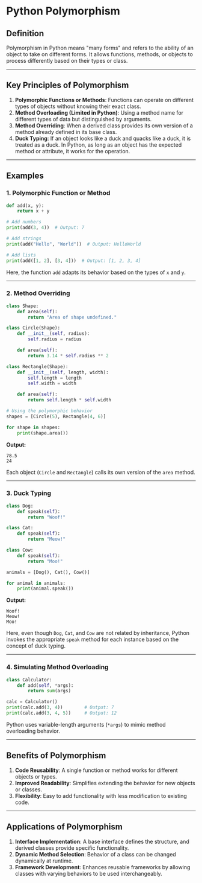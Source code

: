 # Python Polymorphism

## Definition
Polymorphism in Python means "many forms" and refers to the ability of an object to take on different forms. It allows functions, methods, or objects to process differently based on their types or class.

---

## Key Principles of Polymorphism
1. **Polymorphic Functions or Methods**: Functions can operate on different types of objects without knowing their exact class.
2. **Method Overloading (Limited in Python)**: Using a method name for different types of data but distinguished by arguments.
3. **Method Overriding**: When a derived class provides its own version of a method already defined in its base class.
4. **Duck Typing**: If an object looks like a duck and quacks like a duck, it is treated as a duck. In Python, as long as an object has the expected method or attribute, it works for the operation.

---

## Examples

### 1. Polymorphic Function or Method
```python
def add(x, y):
    return x + y

# Add numbers
print(add(3, 4))  # Output: 7

# Add strings
print(add("Hello", "World"))  # Output: HelloWorld

# Add lists
print(add([1, 2], [3, 4]))  # Output: [1, 2, 3, 4]
```
Here, the function `add` adapts its behavior based on the types of `x` and `y`.

---

### 2. Method Overriding
```python
class Shape:
    def area(self):
        return "Area of shape undefined."

class Circle(Shape):
    def __init__(self, radius):
        self.radius = radius

    def area(self):
        return 3.14 * self.radius ** 2

class Rectangle(Shape):
    def __init__(self, length, width):
        self.length = length
        self.width = width

    def area(self):
        return self.length * self.width

# Using the polymorphic behavior
shapes = [Circle(5), Rectangle(4, 6)]

for shape in shapes:
    print(shape.area())
```
**Output:**
```
78.5
24
```
Each object (`Circle` and `Rectangle`) calls its own version of the `area` method.

---

### 3. Duck Typing
```python
class Dog:
    def speak(self):
        return "Woof!"

class Cat:
    def speak(self):
        return "Meow!"

class Cow:
    def speak(self):
        return "Moo!"

animals = [Dog(), Cat(), Cow()]

for animal in animals:
    print(animal.speak())
```
**Output:**
```
Woof!
Meow!
Moo!
```
Here, even though `Dog`, `Cat`, and `Cow` are not related by inheritance, Python invokes the appropriate `speak` method for each instance based on the concept of duck typing.

---

### 4. Simulating Method Overloading
```python
class Calculator:
    def add(self, *args):
        return sum(args)

calc = Calculator()
print(calc.add(3, 4))        # Output: 7
print(calc.add(3, 4, 5))     # Output: 12
```
Python uses variable-length arguments (`*args`) to mimic method overloading behavior.

---

## Benefits of Polymorphism
1. **Code Reusability**: A single function or method works for different objects or types.
2. **Improved Readability**: Simplifies extending the behavior for new objects or classes.
3. **Flexibility**: Easy to add functionality with less modification to existing code.

---

## Applications of Polymorphism
1. **Interface Implementation**: A base interface defines the structure, and derived classes provide specific functionality.
2. **Dynamic Method Selection**: Behavior of a class can be changed dynamically at runtime.
3. **Framework Development**: Enhances reusable frameworks by allowing classes with varying behaviors to be used interchangeably.
